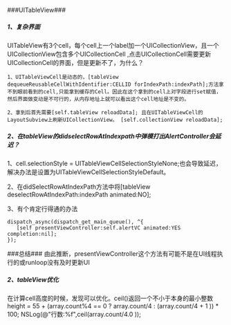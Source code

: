 ###UITableView###

<h5>1、复杂界面</h5>

UITableView有3个cell，每个cell上一个label加一个UICollectionView，且一个UICollectionView包含多个UICollectionCell
,点击UICollectionCell需要更新UICollectionCell的界面，但是更新不了，为什么？

    1、UITableViewCell是动态的，[tableView dequeueReusableCellWithIdentifier:CELLID forIndexPath:indexPath];方法拿不到眼前看到的cell,只能拿到缓存的Cell。因此在这个拿到的cell上对字段进行set赋值，然后界面做变动是不可行的，从内存地址上就可以看出这个cell地址是不变的。

    2、拿到后首先需要[self.tableView reloadData]; 且在UITableViewCell的LayoutSubview上刷新UICollectionView。 [self.collectionView reloadData];


<h5>2、在tableView的didselectRowAtIndexpath中弹模打出AlertController会延迟？</h5>

1、cell.selectionStyle = UITableViewCellSelectionStyleNone;也会导致延迟，解决办法是设置为UITableViewCellSelectionStyleDefault。

2、在didSelectRowAtIndexPath方法中将[tableView deselectRowAtIndexPath:indexPath animated:NO];

3、有个肯定行得通的办法


```
dispatch_async(dispatch_get_main_queue(), ^{
   [self presentViewController:self.alertVC animated:YES completion:nil];
});

```


###总结###
由此推断，presentViewController这个方法有可能不是在UI线程执行的或runloop没有及时更新UI



<h5>2、tableView优化</h5>
在计算cell高度的时候，发现可以优化。ceil()返回一个不小于本身的最小整数
height = 55 + (array.count%4 == 0 ? array.count/4 : (array.count/4 + 1 )) * 100;
NSLog(@"行数:%f",ceil(array.count/4.0 ));